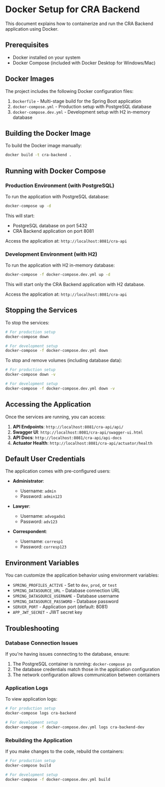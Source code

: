 # Docker Setup for CRA Backend

This document explains how to containerize and run the CRA Backend application using Docker.

## Prerequisites

- Docker installed on your system
- Docker Compose (included with Docker Desktop for Windows/Mac)

## Docker Images

The project includes the following Docker configuration files:

1. `Dockerfile` - Multi-stage build for the Spring Boot application
2. `docker-compose.yml` - Production setup with PostgreSQL database
3. `docker-compose.dev.yml` - Development setup with H2 in-memory database

## Building the Docker Image

To build the Docker image manually:

```bash
docker build -t cra-backend .
```

## Running with Docker Compose

### Production Environment (with PostgreSQL)

To run the application with PostgreSQL database:

```bash
docker-compose up -d
```

This will start:
- PostgreSQL database on port 5432
- CRA Backend application on port 8081

Access the application at: `http://localhost:8081/cra-api`

### Development Environment (with H2)

To run the application with H2 in-memory database:

```bash
docker-compose -f docker-compose.dev.yml up -d
```

This will start only the CRA Backend application with H2 database.

Access the application at: `http://localhost:8081/cra-api`

## Stopping the Services

To stop the services:

```bash
# For production setup
docker-compose down

# For development setup
docker-compose -f docker-compose.dev.yml down
```

To stop and remove volumes (including database data):

```bash
# For production setup
docker-compose down -v

# For development setup
docker-compose -f docker-compose.dev.yml down -v
```

## Accessing the Application

Once the services are running, you can access:

1. **API Endpoints**: `http://localhost:8081/cra-api/api/`
2. **Swagger UI**: `http://localhost:8081/cra-api/swagger-ui.html`
3. **API Docs**: `http://localhost:8081/cra-api/api-docs`
4. **Actuator Health**: `http://localhost:8081/cra-api/actuator/health`

## Default User Credentials

The application comes with pre-configured users:

- **Administrator**: 
  - Username: `admin`
  - Password: `admin123`

- **Lawyer**: 
  - Username: `advogado1`
  - Password: `adv123`

- **Correspondent**: 
  - Username: `corresp1`
  - Password: `corresp123`

## Environment Variables

You can customize the application behavior using environment variables:

- `SPRING_PROFILES_ACTIVE` - Set to `dev`, `prod`, or `test`
- `SPRING_DATASOURCE_URL` - Database connection URL
- `SPRING_DATASOURCE_USERNAME` - Database username
- `SPRING_DATASOURCE_PASSWORD` - Database password
- `SERVER_PORT` - Application port (default: 8081)
- `APP_JWT_SECRET` - JWT secret key

## Troubleshooting

### Database Connection Issues

If you're having issues connecting to the database, ensure:
1. The PostgreSQL container is running: `docker-compose ps`
2. The database credentials match those in the application configuration
3. The network configuration allows communication between containers

### Application Logs

To view application logs:

```bash
# For production setup
docker-compose logs cra-backend

# For development setup
docker-compose -f docker-compose.dev.yml logs cra-backend-dev
```

### Rebuilding the Application

If you make changes to the code, rebuild the containers:

```bash
# For production setup
docker-compose build

# For development setup
docker-compose -f docker-compose.dev.yml build
```